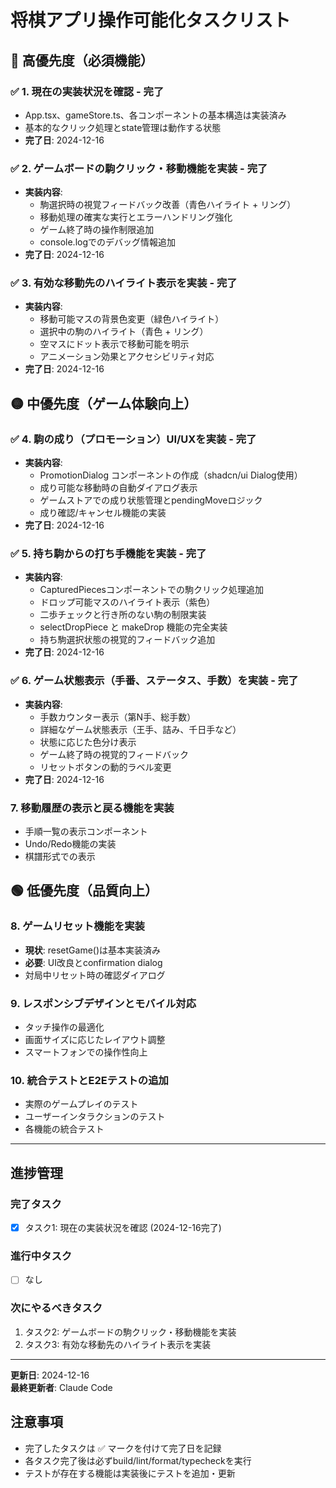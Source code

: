 # 将棋アプリ操作可能化タスクリスト

## 🔴 高優先度（必須機能）

### ✅ 1. 現在の実装状況を確認 - **完了**
- App.tsx、gameStore.ts、各コンポーネントの基本構造は実装済み
- 基本的なクリック処理とstate管理は動作する状態
- **完了日**: 2024-12-16

### ✅ 2. ゲームボードの駒クリック・移動機能を実装 - **完了**
- **実装内容**: 
  - 駒選択時の視覚フィードバック改善（青色ハイライト + リング）
  - 移動処理の確実な実行とエラーハンドリング強化
  - ゲーム終了時の操作制限追加
  - console.logでのデバッグ情報追加
- **完了日**: 2024-12-16

### ✅ 3. 有効な移動先のハイライト表示を実装 - **完了**
- **実装内容**:
  - 移動可能マスの背景色変更（緑色ハイライト）
  - 選択中の駒のハイライト（青色 + リング）
  - 空マスにドット表示で移動可能を明示
  - アニメーション効果とアクセシビリティ対応
- **完了日**: 2024-12-16

## 🟡 中優先度（ゲーム体験向上）

### ✅ 4. 駒の成り（プロモーション）UI/UXを実装 - **完了**
- **実装内容**:
  - PromotionDialog コンポーネントの作成（shadcn/ui Dialog使用）
  - 成り可能な移動時の自動ダイアログ表示
  - ゲームストアでの成り状態管理とpendingMoveロジック
  - 成り確認/キャンセル機能の実装
- **完了日**: 2024-12-16

### ✅ 5. 持ち駒からの打ち手機能を実装 - **完了**
- **実装内容**:
  - CapturedPiecesコンポーネントでの駒クリック処理追加
  - ドロップ可能マスのハイライト表示（紫色）
  - 二歩チェックと行き所のない駒の制限実装
  - selectDropPiece と makeDrop 機能の完全実装
  - 持ち駒選択状態の視覚的フィードバック追加
- **完了日**: 2024-12-16

### ✅ 6. ゲーム状態表示（手番、ステータス、手数）を実装 - **完了**
- **実装内容**:
  - 手数カウンター表示（第N手、総手数）
  - 詳細なゲーム状態表示（王手、詰み、千日手など）
  - 状態に応じた色分け表示
  - ゲーム終了時の視覚的フィードバック
  - リセットボタンの動的ラベル変更
- **完了日**: 2024-12-16

### 7. 移動履歴の表示と戻る機能を実装
- 手順一覧の表示コンポーネント
- Undo/Redo機能の実装
- 棋譜形式での表示

## 🟢 低優先度（品質向上）

### 8. ゲームリセット機能を実装
- **現状**: resetGame()は基本実装済み
- **必要**: UI改良とconfirmation dialog
- 対局中リセット時の確認ダイアログ

### 9. レスポンシブデザインとモバイル対応
- タッチ操作の最適化
- 画面サイズに応じたレイアウト調整
- スマートフォンでの操作性向上

### 10. 統合テストとE2Eテストの追加
- 実際のゲームプレイのテスト
- ユーザーインタラクションのテスト
- 各機能の統合テスト

---

## 進捗管理

### 完了タスク
- [x] タスク1: 現在の実装状況を確認 (2024-12-16完了)

### 進行中タスク
- [ ] なし

### 次にやるべきタスク
1. タスク2: ゲームボードの駒クリック・移動機能を実装
2. タスク3: 有効な移動先のハイライト表示を実装

---

**更新日**: 2024-12-16  
**最終更新者**: Claude Code

## 注意事項
- 完了したタスクは ✅ マークを付けて完了日を記録
- 各タスク完了後は必ずbuild/lint/format/typecheckを実行
- テストが存在する機能は実装後にテストを追加・更新